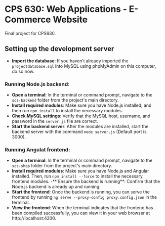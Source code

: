 # CPS 630: Web Applications - E-Commerce Website

Final project for CPS630.

## Setting up the development server

- **Import the database**: If you haven't already imported the `projectdatabase.sql` into MySQL using phpMyAdmin on this computer, do so now.

### Running Node.js backend:

- **Open a terminal**: In the terminal or command prompt, navigate to the `scs-backend` folder from the project's main directory.
- **Install required modules**: Make sure you have Node.js installed, and then run `npm install` to install the necessary modules.
- **Check MySQL settings**: Verify that the MySQL host, username, and password in the `server.js` file are correct.
- **Start the backend server**: After the modules are installed, start the backend server with the command  `node server.js` (Default port is 3000).

### Running Angulat frontend:

- **Open a terminal**: In the terminal or command prompt, navigate to the `scs-shop` folder from the project's main directory.
- **Install required modules**: Make sure you have Node.js and Angular installed. Then, run `npm install --force` to install the necessary frontend modules.
-** Ensure the backend is running**: Confirm that the Node.js backend is already up and running.
- **Start the frontend**: Once the backend is running, you can serve the frontend by running `ng serve --proxy-config proxy.config.json` in the terminal.
- **View the frontend**: When the terminal indicates that the frontend has been compiled successfully, you can view it in your web browser at http://localhost:4200.
